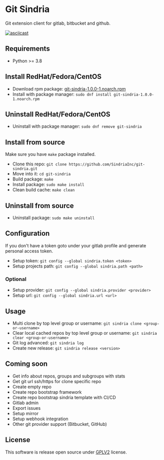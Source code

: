 # Git Sindria

Git extension client for gitlab, bitbucket and github.

[![asciicast](https://asciinema.org/a/x3jXmG0PJffXqvR3TUDgxC6N5.svg)](https://asciinema.org/a/x3jXmG0PJffXqvR3TUDgxC6N5)

## Requirements

- Python >= 3.8

## Install RedHat/Fedora/CentOS

- Download rpm package: [git-sindria-1.0.0-1.noarch.rpm](https://raw.githubusercontent.com/SindriaInc/git-sindria/master/rpms/git-sindria-1.0.0-1.noarch.rpm)
- Install with package manager: `sudo dnf install git-sindria-1.0.0-1.noarch.rpm`

## Uninstall RedHat/Fedora/CentOS

- Uninstall with package manager: `sudo dnf remove git-sindria`

## Install from source

Make sure you have `make` package installed.

- Clone this repo: `git clone https://github.com/SindriaInc/git-sindria.git`
- Move into it: `cd git-sindria`
- Build package: `make`
- Install package: `sudo make install`
- Clean build cache: `make clean`

## Uninstall from source

- Uninstall package: `sudo make uninstall`

## Configuration

If you don't have a token goto under your gitlab profile and generate personal access token.

- Setup token: `git config --global sindria.token <token>`
- Setup projects path: `git config --global sindria.path <path>`

### Optional

- Setup provider: `git config --global sindria.provider <provider>`
- Setup url: `git config --global sindria.url <url>`

## Usage

- Multi clone by top level group or username: `git sindria clone <group-or-username>`
- Clear local cached repos by top level group or username: `git sindria clear <group-or-username>`
- Git log advanced: `git sindria log`
- Create new release: `git sindria release <version>`

## Coming soon

- Get info about repos, groups and subgroups with stats
- Get git url ssh/https for clone specific repo
- Create empty repo
- Create repo bootstrap framework
- Create repo bootstrap sindria template with CI/CD
- Gitlab admin
- Export issues
- Setup mirror
- Setup webhook integration
- Other git provider support (Bitbucket, GitHub)

## License

This software is release open source under [GPLV2](LICENSE) license.
